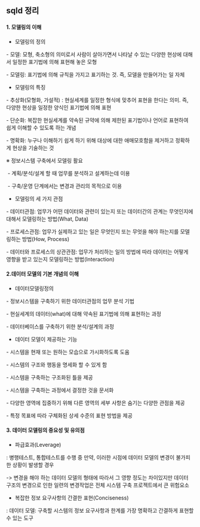 ## sqld 정리

#### 1. 모델링의 이해

- 모델링의 정의

\- 모델: 모형, 축소형의 의미로서 사람이 살아가면서 나타날 수 있는 다양한 현상에 대해서 일정한 표기법에 의해 표현해 놓은 모형

\- 모델링: 표기법에 의해 규칙을 가지고 표기하는 것. 즉, 모델을 만들어가는 일 자체

- 모델링의 특징

\- 추상화(모형화, 가설적) : 현실세계를 일정한 형식에 맞추어 표현을 한다는 의미. 즉, 다양한 현상을 일정한 양식인 표기법에 의해 표현

\- 단순화: 복잡한 현실세계를 약속된 규약에 의해 제한된 표기법이나 언어로 표현하여 쉽게 이해할 수 있도록 하는 개념

\-  명확화: 누구나 이해하기 쉽게 하기 위해 대상에 대한 애매모호함을 제거하고 정확하게 현상을 기술하는 것

※ 정보시스템 구축에서 모델링 활요

​	\- 계획/분석/설계 할 때 업무를 분석하고 설계하는데 이용

​	\- 구축/운영 단계에서는 변경과 관리의 목적으로 이용

- 모델링의 세 가지 관점

\- 데이터관점: 업무가 어떤 데이터와 관련이 있는지 또는 데이터간의 관계는 무엇인지에 대해서 모델링하는 방법(What, Data)

\- 프로세스관점: 업무가 실제하고 있는 일은 무엇인지 또는 무엇을 해야 하는지를 모델링하는 방법(How, Process)

\- 데이터와 프로세스의 상관관점: 업무가 처리하는 일의 방법에 따라 데이터는 어떻게 영향을 받고 있는지 모델링하는 방법(Interaction)



#### 2.데이터 모델의 기본 개념의 이해

- 데이터모델링정의

\- 정보시스템을 구축하기 위한 데이터관점의 업무 분석 기법

\- 현실세계의 데이터(what)에 대해 약속된 표기법에 의해 표현하는 과정

\- 데이터베이스를 구축하기 위한 분석/설계의 과정

- 데이터 모델이 제공하는 기능

\- 시스템을 현재 또는 원하는 모습으로 가시화하도록 도움

\- 시스템의 구조와 행동을 명세화 할 수 있게 함

\- 시스템을 구축하는 구조화된 틀을 제공

\- 시스템을 구축하는 과정에서 결정한 것을 문서화

\- 다양한 영역에 집중하기 위해 다른 영역의 세부 사항은 숨기는 다양한 관점을 제공

\- 특정 목표에 따라 구체화된 상세 수준의 표현 방법을 제공

#### 3. 데이터 모델링의 중요성 및 유의점

- 파급효과(Leverage)

: 병행테스트, 통합테스트를 수행 중 만약, 이러한 시점에 데이터 모델의 변경이 불가피한 상황이 발생할 경우 

-> 변경을 해야 하는 데이터 모델의 형태에 따라서 그 영향 정도는 차이있지만 데이터 구조의 변경으로 인한 일련의 변경작업은 전체 시스템 구축 프로젝트에서 큰 위험요소

- 복잡한 정보 요구사항의 간결한 표현(Conciseness)

: 데이터 모델: 구축할 시스템의 정보 요구사항과 한계를 가장 명확하고 간결하게 표현할 수 있는 도구